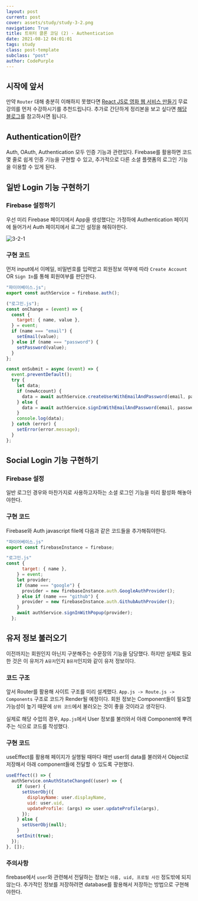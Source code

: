 ```yaml
---
layout: post
current: post
cover: assets/study/study-3-2.png
navigation: True
title: 트위터 클론 코딩 (2) - Authentication
date: 2021-08-12 04:01:01
tags: study
class: post-template
subclass: "post"
author: CodePurple
---
```


## 시작에 앞서

만약 `Router` 대해 충분히 이해하지 못했다면 [React JS로 영화 웹 서비스 만들기](https://nomadcoders.co/courses) 무료 강의를 먼저 수강하시기를 추천드립니다. 추가로 간단하게 정리본을 보고 싶다면 [해당 블로그](https://jskim1215.github.io/study-4-2)를 참고하시면 됩니다.

## Authentication이란?

Auth, OAuth, Authentication 모두 인증 기능과 관련있다. Firebase를 활용하면 코드 몇 줄로 쉽게 인증 기능을 구현할 수 있고, 추가적으로 다른 소셜 플랫폼의 로그인 기능을 이용할 수 있게 된다.

## 일반 Login 기능 구현하기

### Firebase 설정하기

우선 미리 Firebase 페이지에서 App을 생성했다는 가정하에 Authentication 페이지에 들어가서 Auth 페이지에서 로그인 설정을 해줘야한다.

![3-2-1](https://user-images.githubusercontent.com/73425926/129816526-a995a2d7-06b2-4fd2-bc13-f282969115ff.png)

### 구현 코드

먼저 input에서 이메일, 비밀번호를 입력받고 회원정보 여부에 따라 `Create Account` OR `Sign In`를 통해 회원여부를 판단한다.

```javascript
"파이어베이스.js";
export const authService = firebase.auth();

("로그인.js");
const onChange = (event) => {
  const {
    target: { name, value },
  } = event;
  if (name === "email") {
    setEmail(value);
  } else if (name === "password") {
    setPassword(value);
  }
};

const onSubmit = async (event) => {
  event.preventDefault();
  try {
    let data;
    if (newAccount) {
      data = await authService.createUserWithEmailAndPassword(email, password);
    } else {
      data = await authService.signInWithEmailAndPassword(email, password);
    }
    console.log(data);
  } catch (error) {
    setError(error.message);
  }
};
```

## Social Login 기능 구현하기

### Firebase 설정

일반 로그인 경우와 마찬가지로 사용하고자하는 소셜 로그인 기능을 미리 활성화 해놓아야한다.

### 구현 코드

Firebase와 Auth javascript file에 다음과 같은 코드들을 추가해줘야한다.

```javascript
"파이어베이스.js"
export const firebaseInstance = firebase;

"로그인.js"
const {
      target: { name },
    } = event;
    let provider;
    if (name === "google") {
      provider = new firebaseInstance.auth.GoogleAuthProvider();
    } else if (name === "github") {
      provider = new firebaseInstance.auth.GithubAuthProvider();
    }
    await authService.signInWithPopup(provider);
  };
```

## 유저 정보 불러오기

이전까지는 회원인지 아닌지 구분해주는 수문장의 기능을 담당했다. 하지만 실제로 필요한 것은 이 유저가 `A유저`인지 `B유저`인지와 같이 유저 정보이다.

### 코드 구조

앞서 Router를 활용해 사이트 구조를 미리 설계했다. `App.js -> Route.js -> Components` 구조로 코드가 Render될 예정이다. 회원 정보는 Component들이 필요할 가능성이 높기 때문에 `상위 코드`에서 불러오는 것이 좋을 것이라고 생각된다.

실제로 해당 수업의 경우, `App.js`에서 User 정보를 불러와서 아래 Component에 뿌려주는 식으로 코드를 작성했다.

### 구현 코드

useEffect를 활용해 페이지가 실행될 때마다 매번 user의 data를 불러와서 Object로 저장해서 아래 component들에 전달할 수 있도록 구현했다.

```javascript
useEffect(() => {
  authService.onAuthStateChanged((user) => {
    if (user) {
      setUserObj({
        displayName: user.displayName,
        uid: user.uid,
        updateProfile: (args) => user.updateProfile(args),
      });
    } else {
      setUserObj(null);
    }
    setInit(true);
  });
}, []);
```

### 주의사항

firebase에서 `user`와 관련해서 전달하는 정보는 `이름, uid, 프로필 사진` 정도밖에 되지 않는다. 추가적인 정보를 저장하려면 database를 활용해서 저장하는 방법으로 구현해야한다.
